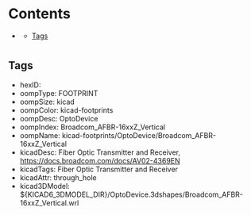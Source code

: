 



Contents
========

* [](#)
	* [Tags](#tags)

# 

## Tags

- hexID: 
- oompType: FOOTPRINT
- oompSize: kicad
- oompColor: kicad-footprints
- oompDesc: OptoDevice
- oompIndex: Broadcom_AFBR-16xxZ_Vertical
- oompName: kicad-footprints/OptoDevice/Broadcom_AFBR-16xxZ_Vertical
- kicadDesc: Fiber Optic Transmitter and Receiver, https://docs.broadcom.com/docs/AV02-4369EN
- kicadTags: Fiber Optic Transmitter and Receiver
- kicadAttr: through_hole
- kicad3DModel: ${KICAD6_3DMODEL_DIR}/OptoDevice.3dshapes/Broadcom_AFBR-16xxZ_Vertical.wrl
